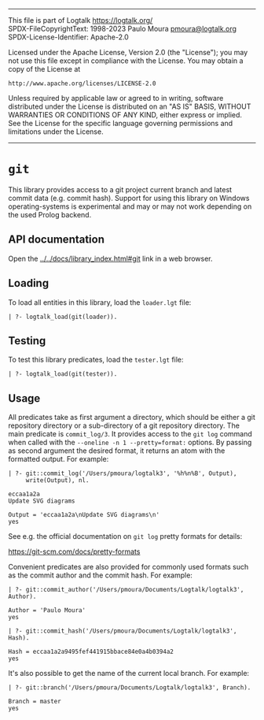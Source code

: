 ________________________________________________________________________

This file is part of Logtalk <https://logtalk.org/>  
SPDX-FileCopyrightText: 1998-2023 Paulo Moura <pmoura@logtalk.org>  
SPDX-License-Identifier: Apache-2.0

Licensed under the Apache License, Version 2.0 (the "License");
you may not use this file except in compliance with the License.
You may obtain a copy of the License at

    http://www.apache.org/licenses/LICENSE-2.0

Unless required by applicable law or agreed to in writing, software
distributed under the License is distributed on an "AS IS" BASIS,
WITHOUT WARRANTIES OR CONDITIONS OF ANY KIND, either express or implied.
See the License for the specific language governing permissions and
limitations under the License.
________________________________________________________________________


`git`
=====

This library provides access to a git project current branch and latest
commit data (e.g. commit hash). Support for using this library on Windows
operating-systems is experimental and may or may not work depending on
the used Prolog backend.


API documentation
-----------------

Open the [../../docs/library_index.html#git](../../docs/library_index.html#git)
link in a web browser.


Loading
-------

To load all entities in this library, load the `loader.lgt` file:

	| ?- logtalk_load(git(loader)).


Testing
-------

To test this library predicates, load the `tester.lgt` file:

	| ?- logtalk_load(git(tester)).


Usage
-----

All predicates take as first argument a directory, which should be either a
git repository directory or a sub-directory of a git repository directory.
The main predicate is `commit_log/3`. It provides access to the `git log`
command when called with the `--oneline -n 1 --pretty=format:` options. By
passing as second argument the desired format, it returns an atom with the
formatted output. For example:

	| ?- git::commit_log('/Users/pmoura/logtalk3', '%h%n%B', Output),
	     write(Output), nl.

	eccaa1a2a
	Update SVG diagrams

	Output = 'eccaa1a2a\nUpdate SVG diagrams\n'
	yes

See e.g. the official documentation on `git log` pretty formats for details:

https://git-scm.com/docs/pretty-formats

Convenient predicates are also provided for commonly used formats such as the
commit author and the commit hash. For example:

	| ?- git::commit_author('/Users/pmoura/Documents/Logtalk/logtalk3', Author).

	Author = 'Paulo Moura'
	yes

	| ?- git::commit_hash('/Users/pmoura/Documents/Logtalk/logtalk3', Hash).

	Hash = eccaa1a2a9495fef441915bbace84e0a4b0394a2
	yes

It's also possible to get the name of the current local branch. For example:

	| ?- git::branch('/Users/pmoura/Documents/Logtalk/logtalk3', Branch).

	Branch = master
	yes
